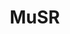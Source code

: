 # MuSR
<html>
	<head>
		<style>
			element.style {
				color: #8899a5;
				font-size: 12px;
			}
			p {
				margin-top: 0;
				margin-bottom: 1rem;
			}
			.col {
				flex-basis: 0;
				flex-grow: 1;
				max-width: 100%;
			}

			.text-center {
				text-align: center !important;
			}
			*, *::before, *::after {
				box-sizing: border-box;
			}
			@media (min-width: 576px)
				.container, .container-sm {
					max-width: 540px;
			}
			.container {
				width: 100%;
				padding-right: 15px;
				padding-left: 15px;
				margin-right: auto;
				margin-left: auto;
			}
			div {
				display: block;
			}
			.row {
				display: flex;
				flex-wrap: wrap;
				margin-right: -15px;
				margin-left: -15px;
			}
			.col-1, .col-2, .col-3, .col-4, .col-5, .col-6, .col-7, .col-8, .col-9, .col-10, .col-11, .col-12, .col, .col-auto, .col-sm-1, .col-sm-2, .col-sm-3, .col-sm-4, .col-sm-5, .col-sm-6, .col-sm-7, .col-sm-8, .col-sm-9, .col-sm-10, .col-sm-11, .col-sm-12, .col-sm, .col-sm-auto, .col-md-1, .col-md-2, .col-md-3, .col-md-4, .col-md-5, .col-md-6, .col-md-7, .col-md-8, .col-md-9, .col-md-10, .col-md-11, .col-md-12, .col-md, .col-md-auto, .col-lg-1, .col-lg-2, .col-lg-3, .col-lg-4, .col-lg-5, .col-lg-6, .col-lg-7, .col-lg-8, .col-lg-9, .col-lg-10, .col-lg-11, .col-lg-12, .col-lg, .col-lg-auto, .col-xl-1, .col-xl-2, .col-xl-3, .col-xl-4, .col-xl-5, .col-xl-6, .col-xl-7, .col-xl-8, .col-xl-9, .col-xl-10, .col-xl-11, .col-xl-12, .col-xl, .col-xl-auto {
				position: relative;
				width: 100%;
				padding-right: 15px;
				padding-left: 15px;
			}
			.img-fluid {
				max-width: 100%;
				height: auto;
			}
			img {
				vertical-align: middle;
				border-style: none;
			}
			img[Attributes Style] {
				width: 45%;
			}
			.embed-responsive {
				position: relative;
				display: block;
				width: 100%;
				padding: 0;
				overflow: hidden;
			}
			@media screen and (max-width: 42em)
				.btn {
					display: none;
					width: 100%;
					padding: 0.75rem;
					font-size: 0.9rem;
			}
			@media screen and (max-width: 42em)
				.site-footer {
					display: none;
					font-size: 0.9rem;
			}

		</style>
	</head>


	<body>
 		<br>
		<section>
			<div class="container">
				<div class="row">
					<div class="col-12 text-center">
						<h3>Demo</h3>
						<hr style="margin-top:0px">
						<br>
					</div>
				</div>
			</div> 
		</section>
  		<section>
			<div class="container">
				<div class="row">
					<div class="col-12 text-center">
						<h3>Figure 5-6</h3>
      						<hr style="margin-top:0px">
						<br>
					</div>
				</div>
				<div class="row">
					<div class="col text-center">
						<img class="img-fluid" src="images/5-6/5-11_1.png" width="100%">
					</div>
					<div class="col text-center">
						<img class="img-fluid" src="images/5-6/5-11_2.png" width="100%">
					</div>
					<div class="col text-center">
						<img class="img-fluid" src="images/5-6/5-11_3.png" width="100%">
					</div>
				</div>
    				<div class="row">
					<div class="col text-center">
						<p class="text-justify; text-center"> (a) GT / real scene </p>
					</div>
					<div class="col text-center">
						<p class="text-justify; text-center"> (b) NeuralRecon </p>
					</div>
					<div class="col text-center">
						<p class="text-justify; text-center"> (c) Ours </p>
					</div>
				</div>
			</div>
		</section>
  		<br>
		<section>
			<div class="container">
				<div class="row">
					<div class="col-12 text-center">
						<h3>Figure 5-8</h3>
      						<hr style="margin-top:0px">
						<br>
					</div>
				</div>
				<div class="row">
					<div class="col text-center">
						<img class="img-fluid" src="images/5-12/5-12_1.png" width="100%">
					</div>
					<div class="col text-center">
						<img class="img-fluid" src="images/5-12/5-12_2.png" width="100%">
					</div>
					<div class="col text-center">
						<img class="img-fluid" src="images/5-12/5-12_3.png" width="100%">
					</div>
				</div>
    				<div class="row">
					<div class="col text-center">
						<p class="text-justify; text-center"> (a) GT / real scene </p>
					</div>
					<div class="col text-center">
						<p class="text-justify; text-center"> (b) NeuralRecon </p>
					</div>
					<div class="col text-center">
						<p class="text-justify; text-center"> (c) Ours </p>
					</div>
				</div>
			</div>
		</section>
	</body>
</html>
